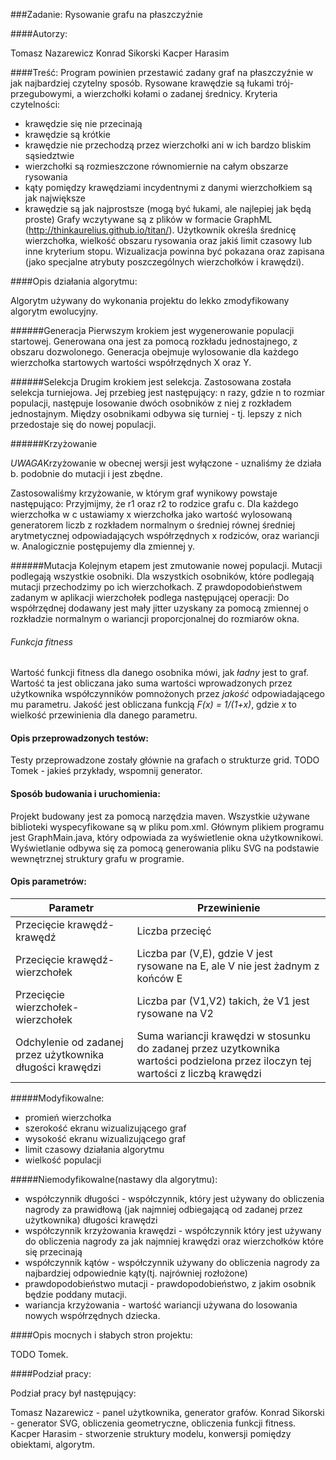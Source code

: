 ###Zadanie: Rysowanie grafu na płaszczyźnie

####Autorzy:

Tomasz Nazarewicz
Konrad Sikorski
Kacper Harasim

####Treść:
Program powinien przestawić zadany graf na płaszczyźnie w jak najbardziej czytelny sposób.
Rysowane krawędzie są łukami trój-przegubowymi, a wierzchołki kołami o zadanej średnicy.
Kryteria czytelności:

* krawędzie się nie przecinają
* krawędzie są krótkie
* krawędzie nie przechodzą przez wierzchołki ani w ich bardzo bliskim sąsiedztwie
* wierzchołki są rozmieszczone równomiernie na całym obszarze rysowania
* kąty pomiędzy krawędziami incydentnymi z danymi wierzchołkiem są jak największe
* krawędzie są jak najprostsze (mogą być łukami, ale najlepiej jak będą proste)
Grafy wczytywane są z plików w formacie GraphML (http://thinkaurelius.github.io/titan/).
Użytkownik określa średnicę wierzchołka, wielkość obszaru rysowania oraz jakiś limit
czasowy lub inne kryterium stopu. Wizualizacja powinna być pokazana oraz zapisana (jako
specjalne atrybuty poszczególnych wierzchołków i krawędzi).




####Opis działania algorytmu:

Algorytm używany do wykonania projektu do lekko zmodyfikowany algorytm ewolucyjny.


######Generacja
Pierwszym krokiem jest wygenerowanie populacji startowej. Generowana ona jest za pomocą rozkładu jednostajnego, z obszaru dozwolonego. Generacja obejmuje wylosowanie dla każdego wierzchołka startowych wartości współrzędnych X oraz Y.


######Selekcja
Drugim krokiem jest selekcja. Zastosowana została selekcja turniejowa.
Jej przebieg jest następujący: n razy, gdzie n to rozmiar populacji, następuje losowanie dwóch osobników z niej z rozkładem jednostajnym.
Między osobnikami odbywa się turniej - tj. lepszy z nich przedostaje się do nowej populacji.



######Krzyżowanie

*UWAGA*Krzyżowanie w obecnej wersji jest wyłączone - uznaliśmy że działa b. podobnie do mutacji i jest zbędne.

Zastosowaliśmy krzyżowanie, w którym graf wynikowy powstaje następująco:
Przyjmijmy, że r1 oraz r2 to rodzice grafu c.
Dla każdego wierzchołka w c ustawiamy x wierzchołka jako wartość wylosowaną generatorem liczb z rozkładem normalnym o średniej równej średniej arytmetycznej odpowiadających współrzędnych x rodziców, oraz wariancji w. Analogicznie postępujemy dla zmiennej y.


######Mutacja
Kolejnym etapem jest zmutowanie nowej populacji.
Mutacji podlegają wszystkie osobniki.
Dla wszystkich osobników, które podlegają mutacji przechodzimy po ich wierzchołkach.
Z prawdopodobieństwem zadanym w aplikacji wierzchołek podlega następującej operacji:
Do współrzędnej dodawany jest mały jitter uzyskany za pomocą zmiennej o rozkładzie normalnym o wariancji proporcjonalnej do rozmiarów okna.


###### Funkcja fitness
Wartość funkcji fitness dla danego osobnika mówi, jak *ładny* jest to graf. Wartość ta jest obliczana jako suma wartości wprowadzonych przez użytkownika współczynników pomnożonych przez *jakość* odpowiadającego mu parametru. Jakość jest obliczana funkcją *F(x) = 1/(1+x)*, gdzie *x* to wielkość przewinienia dla danego parametru.


#### Opis przeprowadzonych testów:

Testy przeprowadzone zostały głównie na grafach o strukturze grid.
TODO Tomek - jakieś przykłady, wspomnij generator.

#### Sposób budowania i uruchomienia:
Projekt budowany jest za pomocą narzędzia maven. Wszystkie używane biblioteki wyspecyfikowane są w pliku pom.xml.
Głównym plikiem programu jest GraphMain.java, który odpowiada za wyświetlenie okna użytkownikowi.
Wyświetlanie odbywa się za pomocą generowania pliku SVG na podstawie wewnętrznej struktury grafu w programie.


#### Opis  parametrów:
|Parametr|Przewinienie|
|--------|------------|
|Przecięcie krawędź-krawędź|Liczba przecięć|
|Przecięcie krawędź-wierzchołek|Liczba par (V,E), gdzie V jest rysowane na E, ale V nie jest żadnym z końców E|
|Przecięcie wierzchołek-wierzchołek|Liczba par (V1,V2) takich, że V1 jest rysowane na V2|
|Odchylenie od zadanej przez użytkownika długości krawędzi|Suma wariancji krawędzi w stosunku do zadanej przez uzytkownika wartości podzielona przez iloczyn tej wartości z liczbą krawędzi|




#####Modyfikowalne:
* promień wierzchołka
* szerokość ekranu wizualizującego graf
* wysokość ekranu wizualizującego graf
* limit czasowy działania algorytmu
* wielkość populacji


#####Niemodyfikowalne(nastawy dla algorytmu):
* współczynnik długości - współczynnik, który jest używany do obliczenia nagrody za prawidłową (jak najmniej odbiegającą od zadanej przez użytkownika) długości krawędzi
* współczynnik krzyżowania krawędzi - współczynnik który jest używany do obliczenia nagrody za jak najmniej krawędzi oraz  wierzchołków które się przecinają
* współczynnik kątów - współczynnik używany do obliczenia nagrody za najbardziej odpowiednie kąty(tj. najrówniej rozłożone)
* prawdopodobieństwo mutacji - prawdopodobieństwo, z jakim osobnik będzie poddany mutacji.
* wariancja krzyżowania - wartość wariancji używana do losowania nowych współrzędnych dziecka.


####Opis mocnych i słabych stron projektu:

TODO Tomek.


####Podział pracy:

Podział pracy był następujący:

Tomasz Nazarewicz - panel użytkownika, generator grafów.
Konrad Sikorski - generator SVG, obliczenia geometryczne, obliczenia funkcji fitness.
Kacper Harasim - stworzenie struktury modelu, konwersji pomiędzy obiektami, algorytm.
